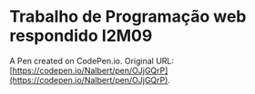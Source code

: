 # Trabalho de Programação web respondido I2M09

A Pen created on CodePen.io. Original URL: [https://codepen.io/Nalbert/pen/OJjGQrP](https://codepen.io/Nalbert/pen/OJjGQrP).
